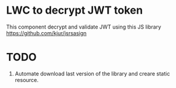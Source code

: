 # LWC to decrypt JWT token

This component decrypt and validate JWT using this JS library https://github.com/kjur/jsrsasign

# TODO

1. Automate download last version of the library and creare static resource.
 
